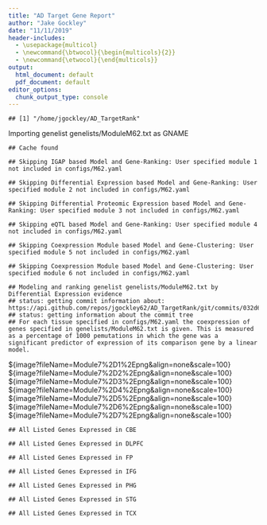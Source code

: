 ```yaml
---
title: "AD Target Gene Report"
author: "Jake Gockley"
date: "11/11/2019"
header-includes:
  - \usepackage{multicol}
  - \newcommand{\btwocol}{\begin{multicols}{2}}
  - \newcommand{\etwocol}{\end{multicols}}
output:
  html_document: default
  pdf_document: default
editor_options: 
  chunk_output_type: console
---
```





```
## [1] "/home/jgockley/AD_TargetRank"
```

Importing genelist genelists/ModuleM62.txt as GNAME

```
## Cache found
```


```
## Skipping IGAP based Model and Gene-Ranking: User specified module 1 not included in configs/M62.yaml
```


```
## Skipping Differential Expression based Model and Gene-Ranking: User specified module 2 not included in configs/M62.yaml
```


```
## Skipping Differential Proteomic Expression based Model and Gene-Ranking: User specified module 3 not included in configs/M62.yaml
```


```
## Skipping eQTL based Model and Gene-Ranking: User specified module 4 not included in configs/M62.yaml
```


```
## Skipping Coexpression Module based Model and Gene-Clustering: User specified module 5 not included in configs/M62.yaml
```


```
## Skipping Coexpression Module based Model and Gene-Clustering: User specified module 6 not included in configs/M62.yaml
```


```
## Modeling and ranking genelist genelists/ModuleM62.txt by Differential Expression evidence
## status: getting commit information about: https://api.github.com/repos/jgockley62/AD_TargetRank/git/commits/032d66c8dfb0bd0e70e0bb272babece8c7ce7ca0
## status: getting information about the commit tree
## For each tissue specified in configs/M62.yaml the coexpression of genes specified in genelists/ModuleM62.txt is given. This is measured as a percentage of 1000 pemutations in which the gene was a significant predictor of expression of its comparison gene by a linear model.
```

${image?fileName=Module7%2D1%2Epng&align=none&scale=100}
${image?fileName=Module7%2D2%2Epng&align=none&scale=100}
${image?fileName=Module7%2D3%2Epng&align=none&scale=100}
${image?fileName=Module7%2D4%2Epng&align=none&scale=100}
${image?fileName=Module7%2D5%2Epng&align=none&scale=100}
${image?fileName=Module7%2D6%2Epng&align=none&scale=100}
${image?fileName=Module7%2D7%2Epng&align=none&scale=100}

```
## All Listed Genes Expressed in CBE
```

```
## All Listed Genes Expressed in DLPFC
```

```
## All Listed Genes Expressed in FP
```

```
## All Listed Genes Expressed in IFG
```

```
## All Listed Genes Expressed in PHG
```

```
## All Listed Genes Expressed in STG
```

```
## All Listed Genes Expressed in TCX
```
